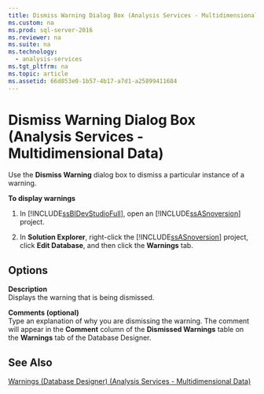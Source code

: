 ```yaml
---
title: Dismiss Warning Dialog Box (Analysis Services - Multidimensional Data)
ms.custom: na
ms.prod: sql-server-2016
ms.reviewer: na
ms.suite: na
ms.technology: 
  - analysis-services
ms.tgt_pltfrm: na
ms.topic: article
ms.assetid: 66d853e0-1b57-4b17-a7d1-a25899411684
---
```

# Dismiss Warning Dialog Box (Analysis Services - Multidimensional Data)
  Use the **Dismiss Warning** dialog box to dismiss a particular instance of a warning.  
  
 **To display warnings**  
  
1.  In [!INCLUDE[ssBIDevStudioFull](../../Token/Other/ssBIDevStudioFull_md.md)], open an [!INCLUDE[ssASnoversion](../../Token/Other/ssASnoversion_md.md)] project.  
  
2.  In **Solution Explorer**, right\-click the [!INCLUDE[ssASnoversion](../../Token/Other/ssASnoversion_md.md)] project, click **Edit Database**, and then click the **Warnings** tab.  
  
## Options  
 **Description**  
 Displays the warning that is being dismissed.  
  
 **Comments \(optional\)**  
 Type an explanation of why you are dismissing the warning. The comment will appear in the **Comment** column of the **Dismissed Warnings** table on the **Warnings** tab of the Database Designer.  
  
## See Also  
 [Warnings &#40;Database Designer&#41; &#40;Analysis Services - Multidimensional Data&#41;](../../Topics/TopicNameNotContainA/Warnings--Database-Designer---Analysis-Services---Multidimensional-Data-.md)  
  
  